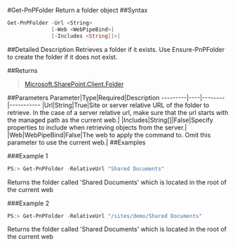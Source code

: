 #Get-PnPFolder
Return a folder object
##Syntax
```powershell
Get-PnPFolder -Url <String>
              [-Web <WebPipeBind>]
              [-Includes <String[]>]
```


##Detailed Description
Retrieves a folder if it exists. Use Ensure-PnPFolder to create the folder if it does not exist.

##Returns
>[Microsoft.SharePoint.Client.Folder](https://msdn.microsoft.com/en-us/library/microsoft.sharepoint.client.file.aspx)

##Parameters
Parameter|Type|Required|Description
---------|----|--------|-----------
|Url|String|True|Site or server relative URL of the folder to retrieve. In the case of a server relative url, make sure that the url starts with the managed path as the current web.|
|Includes|String[]|False|Specify properties to include when retrieving objects from the server.|
|Web|WebPipeBind|False|The web to apply the command to. Omit this parameter to use the current web.|
##Examples

###Example 1
```powershell
PS:> Get-PnPFolder -RelativeUrl "Shared Documents"
```
Returns the folder called 'Shared Documents' which is located in the root of the current web

###Example 2
```powershell
PS:> Get-PnPFolder -RelativeUrl "/sites/demo/Shared Documents"
```
Returns the folder called 'Shared Documents' which is located in the root of the current web
